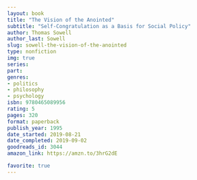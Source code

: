 ```yaml
---
layout: book
title: "The Vision of the Anointed"
subtitle: "Self-Congratulation as a Basis for Social Policy"
author: Thomas Sowell
author_last: Sowell
slug: sowell-the-vision-of-the-anointed
type: nonfiction
img: true
series: 
part: 
genres:
- politics
- philosophy
- psychology
isbn: 9780465089956
rating: 5
pages: 320
format: paperback
publish_year: 1995
date_started: 2019-08-21
date_completed: 2019-09-02
goodreads_id: 3044
amazon_link: https://amzn.to/3hrG2dE

favorite: true
---
```

